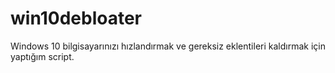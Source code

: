 # win10debloater
Windows 10 bilgisayarınızı hızlandırmak ve gereksiz eklentileri kaldırmak için yaptığım script.
